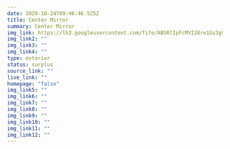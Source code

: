 ```yaml
---
date: 2020-10-24T09:46:46.525Z
title: Center Mirror
summary: Center Mirror
img_link: https://lh3.googleusercontent.com/fife/ABSRlIpFcMVI28re1Gs3g9efNY7U_zb16TTh06sd-ccSe2DQpIgi1a-NKSxZaldFSCsZ-Gwiz4uEE2kVdsw4PB-m8FWLgAwV9p-nMCS9cz-N2bJ2WyK0D-mb9gVLrdjh6E72rTuX8ErU7Ti4-Mo0b2FrmKXpcahovGf8lb0qzVGhjRl7irCoMIyF9ai1pJsFiwPnqADtuJ43zHQ9nlXc0GvnM4U2jzUJD96blLZ7RCRhcUH8rFoRXaiHhLq8mNcCC82cFrtxhSzVtvQMnVi0XZQhnK_amt3-UYXi4huvdG5SeImh6MDO0uYaRr9bLo3cwWVzF2Eq-Nd3IlRQJ2WAZUe4MjorytGE6gKNR7DmjkW8jTrHDFiYV1lXkKFA4Ofgocz39EBJkvyEbKIcccyI-Y8dScLX5vu34Cvn2Y4rtqF52t69_fUaHRlgplfPCSz5WKkET_3ToImxN1JBhPKVrW5GgbVhb6VTcq2hk5SCNGbGZx14dVcQ23w5psCa-Rq-Eh5URKFf5xJ2zlqalxwTHDjj-SdjyNB6jJqx7oBHiVrR1PEadPW_qW1rJPVlC_ufi959mGNIAYYK1GGG7GV37H9DYSIpke9XMCHkKA1BxV5Me86AljmDejmlxoQ3G4FG7WzgcWav8uFzo9NM5k2h8uKH0OREMpmQnkXEm0B2VLJOOIULd3jqtv52qeTrLl1mZPk43zcflPuNT01j4z0YnP23UjqrErYoNu30nw=w851-h666-ft
img_link2: ""
img_link3: ""
img_link4: ""
type: exterior
status: surplus
source_link: ""
live_link: ""
homepage: "false"
img_link5: ""
img_link6: ""
img_link7: ""
img_link8: ""
img_link9: ""
img_link10: ""
img_link11: ""
img_link12: ""
---
```

